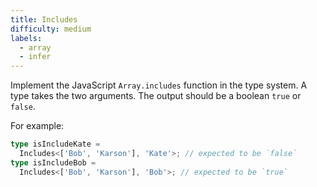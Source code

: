 ```yaml
---
title: Includes
difficulty: medium
labels: 
  - array
  - infer
---
```

  Implement the JavaScript `Array.includes` function in the type system. A type takes the two arguments. The output should be a boolean `true` or `false`.

  For example:

  ```ts
  type isIncludeKate = 
    Includes<['Bob', 'Karson'], 'Kate'>; // expected to be `false`
  type isIncludeBob = 
    Includes<['Bob', 'Karson'], 'Bob'>; // expected to be `true`
  ```

